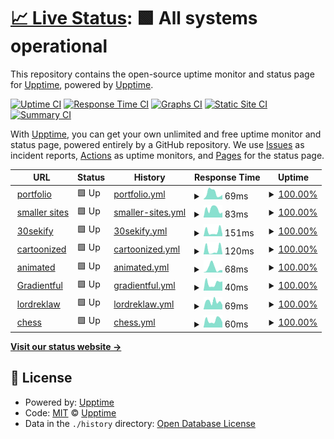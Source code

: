 # [📈 Live Status](https://upptime): <!--live status--> **🟩 All systems operational**

This repository contains the open-source uptime monitor and status page for [Upptime](https://upptime.js.org), powered by [Upptime](https://github.com/upptime/upptime).

[![Uptime CI](https://github.com/s-codes14/upptime/workflows/Uptime%20CI/badge.svg)](https://github.com/s-codes14/upptime/actions?query=workflow%3A%22Uptime+CI%22)
[![Response Time CI](https://github.com/s-codes14/upptime/workflows/Response%20Time%20CI/badge.svg)](https://github.com/s-codes14/upptime/actions?query=workflow%3A%22Response+Time+CI%22)
[![Graphs CI](https://github.com/s-codes14/upptime/workflows/Graphs%20CI/badge.svg)](https://github.com/s-codes14/upptime/actions?query=workflow%3A%22Graphs+CI%22)
[![Static Site CI](https://github.com/s-codes14/upptime/workflows/Static%20Site%20CI/badge.svg)](https://github.com/s-codes14/upptime/actions?query=workflow%3A%22Static+Site+CI%22)
[![Summary CI](https://github.com/s-codes14/upptime/workflows/Summary%20CI/badge.svg)](https://github.com/s-codes14/upptime/actions?query=workflow%3A%22Summary+CI%22)

With [Upptime](https://upptime.js.org), you can get your own unlimited and free uptime monitor and status page, powered entirely by a GitHub repository. We use [Issues](https://github.com/upptime/upptime/issues) as incident reports, [Actions](https://github.com/s-codes14/upptime/actions) as uptime monitors, and [Pages](https://upptime) for the status page.

<!--start: status pages-->
<!-- This summary is generated by Upptime (https://github.com/upptime/upptime) -->
<!-- Do not edit this manually, your changes will be overwritten -->
<!-- prettier-ignore -->
| URL | Status | History | Response Time | Uptime |
| --- | ------ | ------- | ------------- | ------ |
| <img alt="" src="https://favicons.githubusercontent.com/s-codes14.github.io" height="13"> [portfolio](https://s-codes14.github.io) | 🟩 Up | [portfolio.yml](https://github.com/S-codes14/upptime/commits/HEAD/history/portfolio.yml) | <details><summary><img alt="Response time graph" src="./graphs/portfolio/response-time-week.png" height="20"> 69ms</summary><br><a href="https://s-codes14.github.io/upptime/history/portfolio"><img alt="Response time 98" src="https://img.shields.io/endpoint?url=https%3A%2F%2Fraw.githubusercontent.com%2FS-codes14%2Fupptime%2FHEAD%2Fapi%2Fportfolio%2Fresponse-time.json"></a><br><a href="https://s-codes14.github.io/upptime/history/portfolio"><img alt="24-hour response time 33" src="https://img.shields.io/endpoint?url=https%3A%2F%2Fraw.githubusercontent.com%2FS-codes14%2Fupptime%2FHEAD%2Fapi%2Fportfolio%2Fresponse-time-day.json"></a><br><a href="https://s-codes14.github.io/upptime/history/portfolio"><img alt="7-day response time 69" src="https://img.shields.io/endpoint?url=https%3A%2F%2Fraw.githubusercontent.com%2FS-codes14%2Fupptime%2FHEAD%2Fapi%2Fportfolio%2Fresponse-time-week.json"></a><br><a href="https://s-codes14.github.io/upptime/history/portfolio"><img alt="30-day response time 94" src="https://img.shields.io/endpoint?url=https%3A%2F%2Fraw.githubusercontent.com%2FS-codes14%2Fupptime%2FHEAD%2Fapi%2Fportfolio%2Fresponse-time-month.json"></a><br><a href="https://s-codes14.github.io/upptime/history/portfolio"><img alt="1-year response time 98" src="https://img.shields.io/endpoint?url=https%3A%2F%2Fraw.githubusercontent.com%2FS-codes14%2Fupptime%2FHEAD%2Fapi%2Fportfolio%2Fresponse-time-year.json"></a></details> | <details><summary><a href="https://s-codes14.github.io/upptime/history/portfolio">100.00%</a></summary><a href="https://s-codes14.github.io/upptime/history/portfolio"><img alt="All-time uptime 100.00%" src="https://img.shields.io/endpoint?url=https%3A%2F%2Fraw.githubusercontent.com%2FS-codes14%2Fupptime%2FHEAD%2Fapi%2Fportfolio%2Fuptime.json"></a><br><a href="https://s-codes14.github.io/upptime/history/portfolio"><img alt="24-hour uptime 100.00%" src="https://img.shields.io/endpoint?url=https%3A%2F%2Fraw.githubusercontent.com%2FS-codes14%2Fupptime%2FHEAD%2Fapi%2Fportfolio%2Fuptime-day.json"></a><br><a href="https://s-codes14.github.io/upptime/history/portfolio"><img alt="7-day uptime 100.00%" src="https://img.shields.io/endpoint?url=https%3A%2F%2Fraw.githubusercontent.com%2FS-codes14%2Fupptime%2FHEAD%2Fapi%2Fportfolio%2Fuptime-week.json"></a><br><a href="https://s-codes14.github.io/upptime/history/portfolio"><img alt="30-day uptime 100.00%" src="https://img.shields.io/endpoint?url=https%3A%2F%2Fraw.githubusercontent.com%2FS-codes14%2Fupptime%2FHEAD%2Fapi%2Fportfolio%2Fuptime-month.json"></a><br><a href="https://s-codes14.github.io/upptime/history/portfolio"><img alt="1-year uptime 100.00%" src="https://img.shields.io/endpoint?url=https%3A%2F%2Fraw.githubusercontent.com%2FS-codes14%2Fupptime%2FHEAD%2Fapi%2Fportfolio%2Fuptime-year.json"></a></details>
| <img alt="" src="https://favicons.githubusercontent.com/smaller-sites.netlify.app" height="13"> [smaller sites](https://smaller-sites.netlify.app) | 🟩 Up | [smaller-sites.yml](https://github.com/S-codes14/upptime/commits/HEAD/history/smaller-sites.yml) | <details><summary><img alt="Response time graph" src="./graphs/smaller-sites/response-time-week.png" height="20"> 83ms</summary><br><a href="https://s-codes14.github.io/upptime/history/smaller-sites"><img alt="Response time 142" src="https://img.shields.io/endpoint?url=https%3A%2F%2Fraw.githubusercontent.com%2FS-codes14%2Fupptime%2FHEAD%2Fapi%2Fsmaller-sites%2Fresponse-time.json"></a><br><a href="https://s-codes14.github.io/upptime/history/smaller-sites"><img alt="24-hour response time 211" src="https://img.shields.io/endpoint?url=https%3A%2F%2Fraw.githubusercontent.com%2FS-codes14%2Fupptime%2FHEAD%2Fapi%2Fsmaller-sites%2Fresponse-time-day.json"></a><br><a href="https://s-codes14.github.io/upptime/history/smaller-sites"><img alt="7-day response time 83" src="https://img.shields.io/endpoint?url=https%3A%2F%2Fraw.githubusercontent.com%2FS-codes14%2Fupptime%2FHEAD%2Fapi%2Fsmaller-sites%2Fresponse-time-week.json"></a><br><a href="https://s-codes14.github.io/upptime/history/smaller-sites"><img alt="30-day response time 141" src="https://img.shields.io/endpoint?url=https%3A%2F%2Fraw.githubusercontent.com%2FS-codes14%2Fupptime%2FHEAD%2Fapi%2Fsmaller-sites%2Fresponse-time-month.json"></a><br><a href="https://s-codes14.github.io/upptime/history/smaller-sites"><img alt="1-year response time 142" src="https://img.shields.io/endpoint?url=https%3A%2F%2Fraw.githubusercontent.com%2FS-codes14%2Fupptime%2FHEAD%2Fapi%2Fsmaller-sites%2Fresponse-time-year.json"></a></details> | <details><summary><a href="https://s-codes14.github.io/upptime/history/smaller-sites">100.00%</a></summary><a href="https://s-codes14.github.io/upptime/history/smaller-sites"><img alt="All-time uptime 100.00%" src="https://img.shields.io/endpoint?url=https%3A%2F%2Fraw.githubusercontent.com%2FS-codes14%2Fupptime%2FHEAD%2Fapi%2Fsmaller-sites%2Fuptime.json"></a><br><a href="https://s-codes14.github.io/upptime/history/smaller-sites"><img alt="24-hour uptime 100.00%" src="https://img.shields.io/endpoint?url=https%3A%2F%2Fraw.githubusercontent.com%2FS-codes14%2Fupptime%2FHEAD%2Fapi%2Fsmaller-sites%2Fuptime-day.json"></a><br><a href="https://s-codes14.github.io/upptime/history/smaller-sites"><img alt="7-day uptime 100.00%" src="https://img.shields.io/endpoint?url=https%3A%2F%2Fraw.githubusercontent.com%2FS-codes14%2Fupptime%2FHEAD%2Fapi%2Fsmaller-sites%2Fuptime-week.json"></a><br><a href="https://s-codes14.github.io/upptime/history/smaller-sites"><img alt="30-day uptime 100.00%" src="https://img.shields.io/endpoint?url=https%3A%2F%2Fraw.githubusercontent.com%2FS-codes14%2Fupptime%2FHEAD%2Fapi%2Fsmaller-sites%2Fuptime-month.json"></a><br><a href="https://s-codes14.github.io/upptime/history/smaller-sites"><img alt="1-year uptime 100.00%" src="https://img.shields.io/endpoint?url=https%3A%2F%2Fraw.githubusercontent.com%2FS-codes14%2Fupptime%2FHEAD%2Fapi%2Fsmaller-sites%2Fuptime-year.json"></a></details>
| <img alt="" src="https://favicons.githubusercontent.com/30sekify.netlify.app" height="13"> [30sekify](https://30sekify.netlify.app) | 🟩 Up | [30sekify.yml](https://github.com/S-codes14/upptime/commits/HEAD/history/30sekify.yml) | <details><summary><img alt="Response time graph" src="./graphs/30sekify/response-time-week.png" height="20"> 151ms</summary><br><a href="https://s-codes14.github.io/upptime/history/30sekify"><img alt="Response time 221" src="https://img.shields.io/endpoint?url=https%3A%2F%2Fraw.githubusercontent.com%2FS-codes14%2Fupptime%2FHEAD%2Fapi%2F30sekify%2Fresponse-time.json"></a><br><a href="https://s-codes14.github.io/upptime/history/30sekify"><img alt="24-hour response time 56" src="https://img.shields.io/endpoint?url=https%3A%2F%2Fraw.githubusercontent.com%2FS-codes14%2Fupptime%2FHEAD%2Fapi%2F30sekify%2Fresponse-time-day.json"></a><br><a href="https://s-codes14.github.io/upptime/history/30sekify"><img alt="7-day response time 151" src="https://img.shields.io/endpoint?url=https%3A%2F%2Fraw.githubusercontent.com%2FS-codes14%2Fupptime%2FHEAD%2Fapi%2F30sekify%2Fresponse-time-week.json"></a><br><a href="https://s-codes14.github.io/upptime/history/30sekify"><img alt="30-day response time 242" src="https://img.shields.io/endpoint?url=https%3A%2F%2Fraw.githubusercontent.com%2FS-codes14%2Fupptime%2FHEAD%2Fapi%2F30sekify%2Fresponse-time-month.json"></a><br><a href="https://s-codes14.github.io/upptime/history/30sekify"><img alt="1-year response time 221" src="https://img.shields.io/endpoint?url=https%3A%2F%2Fraw.githubusercontent.com%2FS-codes14%2Fupptime%2FHEAD%2Fapi%2F30sekify%2Fresponse-time-year.json"></a></details> | <details><summary><a href="https://s-codes14.github.io/upptime/history/30sekify">100.00%</a></summary><a href="https://s-codes14.github.io/upptime/history/30sekify"><img alt="All-time uptime 100.00%" src="https://img.shields.io/endpoint?url=https%3A%2F%2Fraw.githubusercontent.com%2FS-codes14%2Fupptime%2FHEAD%2Fapi%2F30sekify%2Fuptime.json"></a><br><a href="https://s-codes14.github.io/upptime/history/30sekify"><img alt="24-hour uptime 100.00%" src="https://img.shields.io/endpoint?url=https%3A%2F%2Fraw.githubusercontent.com%2FS-codes14%2Fupptime%2FHEAD%2Fapi%2F30sekify%2Fuptime-day.json"></a><br><a href="https://s-codes14.github.io/upptime/history/30sekify"><img alt="7-day uptime 100.00%" src="https://img.shields.io/endpoint?url=https%3A%2F%2Fraw.githubusercontent.com%2FS-codes14%2Fupptime%2FHEAD%2Fapi%2F30sekify%2Fuptime-week.json"></a><br><a href="https://s-codes14.github.io/upptime/history/30sekify"><img alt="30-day uptime 100.00%" src="https://img.shields.io/endpoint?url=https%3A%2F%2Fraw.githubusercontent.com%2FS-codes14%2Fupptime%2FHEAD%2Fapi%2F30sekify%2Fuptime-month.json"></a><br><a href="https://s-codes14.github.io/upptime/history/30sekify"><img alt="1-year uptime 100.00%" src="https://img.shields.io/endpoint?url=https%3A%2F%2Fraw.githubusercontent.com%2FS-codes14%2Fupptime%2FHEAD%2Fapi%2F30sekify%2Fuptime-year.json"></a></details>
| <img alt="" src="https://favicons.githubusercontent.com/cartoonized.netlify.app" height="13"> [cartoonized](https://cartoonized.netlify.app/) | 🟩 Up | [cartoonized.yml](https://github.com/S-codes14/upptime/commits/HEAD/history/cartoonized.yml) | <details><summary><img alt="Response time graph" src="./graphs/cartoonized/response-time-week.png" height="20"> 120ms</summary><br><a href="https://s-codes14.github.io/upptime/history/cartoonized"><img alt="Response time 153" src="https://img.shields.io/endpoint?url=https%3A%2F%2Fraw.githubusercontent.com%2FS-codes14%2Fupptime%2FHEAD%2Fapi%2Fcartoonized%2Fresponse-time.json"></a><br><a href="https://s-codes14.github.io/upptime/history/cartoonized"><img alt="24-hour response time 49" src="https://img.shields.io/endpoint?url=https%3A%2F%2Fraw.githubusercontent.com%2FS-codes14%2Fupptime%2FHEAD%2Fapi%2Fcartoonized%2Fresponse-time-day.json"></a><br><a href="https://s-codes14.github.io/upptime/history/cartoonized"><img alt="7-day response time 120" src="https://img.shields.io/endpoint?url=https%3A%2F%2Fraw.githubusercontent.com%2FS-codes14%2Fupptime%2FHEAD%2Fapi%2Fcartoonized%2Fresponse-time-week.json"></a><br><a href="https://s-codes14.github.io/upptime/history/cartoonized"><img alt="30-day response time 146" src="https://img.shields.io/endpoint?url=https%3A%2F%2Fraw.githubusercontent.com%2FS-codes14%2Fupptime%2FHEAD%2Fapi%2Fcartoonized%2Fresponse-time-month.json"></a><br><a href="https://s-codes14.github.io/upptime/history/cartoonized"><img alt="1-year response time 153" src="https://img.shields.io/endpoint?url=https%3A%2F%2Fraw.githubusercontent.com%2FS-codes14%2Fupptime%2FHEAD%2Fapi%2Fcartoonized%2Fresponse-time-year.json"></a></details> | <details><summary><a href="https://s-codes14.github.io/upptime/history/cartoonized">100.00%</a></summary><a href="https://s-codes14.github.io/upptime/history/cartoonized"><img alt="All-time uptime 100.00%" src="https://img.shields.io/endpoint?url=https%3A%2F%2Fraw.githubusercontent.com%2FS-codes14%2Fupptime%2FHEAD%2Fapi%2Fcartoonized%2Fuptime.json"></a><br><a href="https://s-codes14.github.io/upptime/history/cartoonized"><img alt="24-hour uptime 100.00%" src="https://img.shields.io/endpoint?url=https%3A%2F%2Fraw.githubusercontent.com%2FS-codes14%2Fupptime%2FHEAD%2Fapi%2Fcartoonized%2Fuptime-day.json"></a><br><a href="https://s-codes14.github.io/upptime/history/cartoonized"><img alt="7-day uptime 100.00%" src="https://img.shields.io/endpoint?url=https%3A%2F%2Fraw.githubusercontent.com%2FS-codes14%2Fupptime%2FHEAD%2Fapi%2Fcartoonized%2Fuptime-week.json"></a><br><a href="https://s-codes14.github.io/upptime/history/cartoonized"><img alt="30-day uptime 100.00%" src="https://img.shields.io/endpoint?url=https%3A%2F%2Fraw.githubusercontent.com%2FS-codes14%2Fupptime%2FHEAD%2Fapi%2Fcartoonized%2Fuptime-month.json"></a><br><a href="https://s-codes14.github.io/upptime/history/cartoonized"><img alt="1-year uptime 100.00%" src="https://img.shields.io/endpoint?url=https%3A%2F%2Fraw.githubusercontent.com%2FS-codes14%2Fupptime%2FHEAD%2Fapi%2Fcartoonized%2Fuptime-year.json"></a></details>
| <img alt="" src="https://favicons.githubusercontent.com/s-codes14.github.io" height="13"> [animated](https://s-codes14.github.io/animated) | 🟩 Up | [animated.yml](https://github.com/S-codes14/upptime/commits/HEAD/history/animated.yml) | <details><summary><img alt="Response time graph" src="./graphs/animated/response-time-week.png" height="20"> 68ms</summary><br><a href="https://s-codes14.github.io/upptime/history/animated"><img alt="Response time 102" src="https://img.shields.io/endpoint?url=https%3A%2F%2Fraw.githubusercontent.com%2FS-codes14%2Fupptime%2FHEAD%2Fapi%2Fanimated%2Fresponse-time.json"></a><br><a href="https://s-codes14.github.io/upptime/history/animated"><img alt="24-hour response time 16" src="https://img.shields.io/endpoint?url=https%3A%2F%2Fraw.githubusercontent.com%2FS-codes14%2Fupptime%2FHEAD%2Fapi%2Fanimated%2Fresponse-time-day.json"></a><br><a href="https://s-codes14.github.io/upptime/history/animated"><img alt="7-day response time 68" src="https://img.shields.io/endpoint?url=https%3A%2F%2Fraw.githubusercontent.com%2FS-codes14%2Fupptime%2FHEAD%2Fapi%2Fanimated%2Fresponse-time-week.json"></a><br><a href="https://s-codes14.github.io/upptime/history/animated"><img alt="30-day response time 90" src="https://img.shields.io/endpoint?url=https%3A%2F%2Fraw.githubusercontent.com%2FS-codes14%2Fupptime%2FHEAD%2Fapi%2Fanimated%2Fresponse-time-month.json"></a><br><a href="https://s-codes14.github.io/upptime/history/animated"><img alt="1-year response time 102" src="https://img.shields.io/endpoint?url=https%3A%2F%2Fraw.githubusercontent.com%2FS-codes14%2Fupptime%2FHEAD%2Fapi%2Fanimated%2Fresponse-time-year.json"></a></details> | <details><summary><a href="https://s-codes14.github.io/upptime/history/animated">100.00%</a></summary><a href="https://s-codes14.github.io/upptime/history/animated"><img alt="All-time uptime 100.00%" src="https://img.shields.io/endpoint?url=https%3A%2F%2Fraw.githubusercontent.com%2FS-codes14%2Fupptime%2FHEAD%2Fapi%2Fanimated%2Fuptime.json"></a><br><a href="https://s-codes14.github.io/upptime/history/animated"><img alt="24-hour uptime 100.00%" src="https://img.shields.io/endpoint?url=https%3A%2F%2Fraw.githubusercontent.com%2FS-codes14%2Fupptime%2FHEAD%2Fapi%2Fanimated%2Fuptime-day.json"></a><br><a href="https://s-codes14.github.io/upptime/history/animated"><img alt="7-day uptime 100.00%" src="https://img.shields.io/endpoint?url=https%3A%2F%2Fraw.githubusercontent.com%2FS-codes14%2Fupptime%2FHEAD%2Fapi%2Fanimated%2Fuptime-week.json"></a><br><a href="https://s-codes14.github.io/upptime/history/animated"><img alt="30-day uptime 100.00%" src="https://img.shields.io/endpoint?url=https%3A%2F%2Fraw.githubusercontent.com%2FS-codes14%2Fupptime%2FHEAD%2Fapi%2Fanimated%2Fuptime-month.json"></a><br><a href="https://s-codes14.github.io/upptime/history/animated"><img alt="1-year uptime 100.00%" src="https://img.shields.io/endpoint?url=https%3A%2F%2Fraw.githubusercontent.com%2FS-codes14%2Fupptime%2FHEAD%2Fapi%2Fanimated%2Fuptime-year.json"></a></details>
| <img alt="" src="https://favicons.githubusercontent.com/gradientful.netlify.app" height="13"> [Gradientful](https://gradientful.netlify.app/) | 🟩 Up | [gradientful.yml](https://github.com/S-codes14/upptime/commits/HEAD/history/gradientful.yml) | <details><summary><img alt="Response time graph" src="./graphs/gradientful/response-time-week.png" height="20"> 40ms</summary><br><a href="https://s-codes14.github.io/upptime/history/gradientful"><img alt="Response time 102" src="https://img.shields.io/endpoint?url=https%3A%2F%2Fraw.githubusercontent.com%2FS-codes14%2Fupptime%2FHEAD%2Fapi%2Fgradientful%2Fresponse-time.json"></a><br><a href="https://s-codes14.github.io/upptime/history/gradientful"><img alt="24-hour response time 31" src="https://img.shields.io/endpoint?url=https%3A%2F%2Fraw.githubusercontent.com%2FS-codes14%2Fupptime%2FHEAD%2Fapi%2Fgradientful%2Fresponse-time-day.json"></a><br><a href="https://s-codes14.github.io/upptime/history/gradientful"><img alt="7-day response time 40" src="https://img.shields.io/endpoint?url=https%3A%2F%2Fraw.githubusercontent.com%2FS-codes14%2Fupptime%2FHEAD%2Fapi%2Fgradientful%2Fresponse-time-week.json"></a><br><a href="https://s-codes14.github.io/upptime/history/gradientful"><img alt="30-day response time 90" src="https://img.shields.io/endpoint?url=https%3A%2F%2Fraw.githubusercontent.com%2FS-codes14%2Fupptime%2FHEAD%2Fapi%2Fgradientful%2Fresponse-time-month.json"></a><br><a href="https://s-codes14.github.io/upptime/history/gradientful"><img alt="1-year response time 102" src="https://img.shields.io/endpoint?url=https%3A%2F%2Fraw.githubusercontent.com%2FS-codes14%2Fupptime%2FHEAD%2Fapi%2Fgradientful%2Fresponse-time-year.json"></a></details> | <details><summary><a href="https://s-codes14.github.io/upptime/history/gradientful">100.00%</a></summary><a href="https://s-codes14.github.io/upptime/history/gradientful"><img alt="All-time uptime 100.00%" src="https://img.shields.io/endpoint?url=https%3A%2F%2Fraw.githubusercontent.com%2FS-codes14%2Fupptime%2FHEAD%2Fapi%2Fgradientful%2Fuptime.json"></a><br><a href="https://s-codes14.github.io/upptime/history/gradientful"><img alt="24-hour uptime 100.00%" src="https://img.shields.io/endpoint?url=https%3A%2F%2Fraw.githubusercontent.com%2FS-codes14%2Fupptime%2FHEAD%2Fapi%2Fgradientful%2Fuptime-day.json"></a><br><a href="https://s-codes14.github.io/upptime/history/gradientful"><img alt="7-day uptime 100.00%" src="https://img.shields.io/endpoint?url=https%3A%2F%2Fraw.githubusercontent.com%2FS-codes14%2Fupptime%2FHEAD%2Fapi%2Fgradientful%2Fuptime-week.json"></a><br><a href="https://s-codes14.github.io/upptime/history/gradientful"><img alt="30-day uptime 100.00%" src="https://img.shields.io/endpoint?url=https%3A%2F%2Fraw.githubusercontent.com%2FS-codes14%2Fupptime%2FHEAD%2Fapi%2Fgradientful%2Fuptime-month.json"></a><br><a href="https://s-codes14.github.io/upptime/history/gradientful"><img alt="1-year uptime 100.00%" src="https://img.shields.io/endpoint?url=https%3A%2F%2Fraw.githubusercontent.com%2FS-codes14%2Fupptime%2FHEAD%2Fapi%2Fgradientful%2Fuptime-year.json"></a></details>
| <img alt="" src="https://favicons.githubusercontent.com/lordreklaw.netlify.app" height="13"> [lordreklaw](https://lordreklaw.netlify.app/) | 🟩 Up | [lordreklaw.yml](https://github.com/S-codes14/upptime/commits/HEAD/history/lordreklaw.yml) | <details><summary><img alt="Response time graph" src="./graphs/lordreklaw/response-time-week.png" height="20"> 69ms</summary><br><a href="https://s-codes14.github.io/upptime/history/lordreklaw"><img alt="Response time 108" src="https://img.shields.io/endpoint?url=https%3A%2F%2Fraw.githubusercontent.com%2FS-codes14%2Fupptime%2FHEAD%2Fapi%2Flordreklaw%2Fresponse-time.json"></a><br><a href="https://s-codes14.github.io/upptime/history/lordreklaw"><img alt="24-hour response time 206" src="https://img.shields.io/endpoint?url=https%3A%2F%2Fraw.githubusercontent.com%2FS-codes14%2Fupptime%2FHEAD%2Fapi%2Flordreklaw%2Fresponse-time-day.json"></a><br><a href="https://s-codes14.github.io/upptime/history/lordreklaw"><img alt="7-day response time 69" src="https://img.shields.io/endpoint?url=https%3A%2F%2Fraw.githubusercontent.com%2FS-codes14%2Fupptime%2FHEAD%2Fapi%2Flordreklaw%2Fresponse-time-week.json"></a><br><a href="https://s-codes14.github.io/upptime/history/lordreklaw"><img alt="30-day response time 99" src="https://img.shields.io/endpoint?url=https%3A%2F%2Fraw.githubusercontent.com%2FS-codes14%2Fupptime%2FHEAD%2Fapi%2Flordreklaw%2Fresponse-time-month.json"></a><br><a href="https://s-codes14.github.io/upptime/history/lordreklaw"><img alt="1-year response time 108" src="https://img.shields.io/endpoint?url=https%3A%2F%2Fraw.githubusercontent.com%2FS-codes14%2Fupptime%2FHEAD%2Fapi%2Flordreklaw%2Fresponse-time-year.json"></a></details> | <details><summary><a href="https://s-codes14.github.io/upptime/history/lordreklaw">100.00%</a></summary><a href="https://s-codes14.github.io/upptime/history/lordreklaw"><img alt="All-time uptime 100.00%" src="https://img.shields.io/endpoint?url=https%3A%2F%2Fraw.githubusercontent.com%2FS-codes14%2Fupptime%2FHEAD%2Fapi%2Flordreklaw%2Fuptime.json"></a><br><a href="https://s-codes14.github.io/upptime/history/lordreklaw"><img alt="24-hour uptime 100.00%" src="https://img.shields.io/endpoint?url=https%3A%2F%2Fraw.githubusercontent.com%2FS-codes14%2Fupptime%2FHEAD%2Fapi%2Flordreklaw%2Fuptime-day.json"></a><br><a href="https://s-codes14.github.io/upptime/history/lordreklaw"><img alt="7-day uptime 100.00%" src="https://img.shields.io/endpoint?url=https%3A%2F%2Fraw.githubusercontent.com%2FS-codes14%2Fupptime%2FHEAD%2Fapi%2Flordreklaw%2Fuptime-week.json"></a><br><a href="https://s-codes14.github.io/upptime/history/lordreklaw"><img alt="30-day uptime 100.00%" src="https://img.shields.io/endpoint?url=https%3A%2F%2Fraw.githubusercontent.com%2FS-codes14%2Fupptime%2FHEAD%2Fapi%2Flordreklaw%2Fuptime-month.json"></a><br><a href="https://s-codes14.github.io/upptime/history/lordreklaw"><img alt="1-year uptime 100.00%" src="https://img.shields.io/endpoint?url=https%3A%2F%2Fraw.githubusercontent.com%2FS-codes14%2Fupptime%2FHEAD%2Fapi%2Flordreklaw%2Fuptime-year.json"></a></details>
| <img alt="" src="https://favicons.githubusercontent.com/s-chess.netlify.app" height="13"> [chess](https://s-chess.netlify.app/) | 🟩 Up | [chess.yml](https://github.com/S-codes14/upptime/commits/HEAD/history/chess.yml) | <details><summary><img alt="Response time graph" src="./graphs/chess/response-time-week.png" height="20"> 60ms</summary><br><a href="https://s-codes14.github.io/upptime/history/chess"><img alt="Response time 537" src="https://img.shields.io/endpoint?url=https%3A%2F%2Fraw.githubusercontent.com%2FS-codes14%2Fupptime%2FHEAD%2Fapi%2Fchess%2Fresponse-time.json"></a><br><a href="https://s-codes14.github.io/upptime/history/chess"><img alt="24-hour response time 202" src="https://img.shields.io/endpoint?url=https%3A%2F%2Fraw.githubusercontent.com%2FS-codes14%2Fupptime%2FHEAD%2Fapi%2Fchess%2Fresponse-time-day.json"></a><br><a href="https://s-codes14.github.io/upptime/history/chess"><img alt="7-day response time 60" src="https://img.shields.io/endpoint?url=https%3A%2F%2Fraw.githubusercontent.com%2FS-codes14%2Fupptime%2FHEAD%2Fapi%2Fchess%2Fresponse-time-week.json"></a><br><a href="https://s-codes14.github.io/upptime/history/chess"><img alt="30-day response time 601" src="https://img.shields.io/endpoint?url=https%3A%2F%2Fraw.githubusercontent.com%2FS-codes14%2Fupptime%2FHEAD%2Fapi%2Fchess%2Fresponse-time-month.json"></a><br><a href="https://s-codes14.github.io/upptime/history/chess"><img alt="1-year response time 537" src="https://img.shields.io/endpoint?url=https%3A%2F%2Fraw.githubusercontent.com%2FS-codes14%2Fupptime%2FHEAD%2Fapi%2Fchess%2Fresponse-time-year.json"></a></details> | <details><summary><a href="https://s-codes14.github.io/upptime/history/chess">100.00%</a></summary><a href="https://s-codes14.github.io/upptime/history/chess"><img alt="All-time uptime 100.00%" src="https://img.shields.io/endpoint?url=https%3A%2F%2Fraw.githubusercontent.com%2FS-codes14%2Fupptime%2FHEAD%2Fapi%2Fchess%2Fuptime.json"></a><br><a href="https://s-codes14.github.io/upptime/history/chess"><img alt="24-hour uptime 100.00%" src="https://img.shields.io/endpoint?url=https%3A%2F%2Fraw.githubusercontent.com%2FS-codes14%2Fupptime%2FHEAD%2Fapi%2Fchess%2Fuptime-day.json"></a><br><a href="https://s-codes14.github.io/upptime/history/chess"><img alt="7-day uptime 100.00%" src="https://img.shields.io/endpoint?url=https%3A%2F%2Fraw.githubusercontent.com%2FS-codes14%2Fupptime%2FHEAD%2Fapi%2Fchess%2Fuptime-week.json"></a><br><a href="https://s-codes14.github.io/upptime/history/chess"><img alt="30-day uptime 100.00%" src="https://img.shields.io/endpoint?url=https%3A%2F%2Fraw.githubusercontent.com%2FS-codes14%2Fupptime%2FHEAD%2Fapi%2Fchess%2Fuptime-month.json"></a><br><a href="https://s-codes14.github.io/upptime/history/chess"><img alt="1-year uptime 100.00%" src="https://img.shields.io/endpoint?url=https%3A%2F%2Fraw.githubusercontent.com%2FS-codes14%2Fupptime%2FHEAD%2Fapi%2Fchess%2Fuptime-year.json"></a></details>

<!--end: status pages-->

[**Visit our status website →**](https://upptime)

## 📄 License

- Powered by: [Upptime](https://github.com/upptime/upptime)
- Code: [MIT](./LICENSE) © [Upptime](https://upptime.js.org)
- Data in the `./history` directory: [Open Database License](https://opendatacommons.org/licenses/odbl/1-0/)
